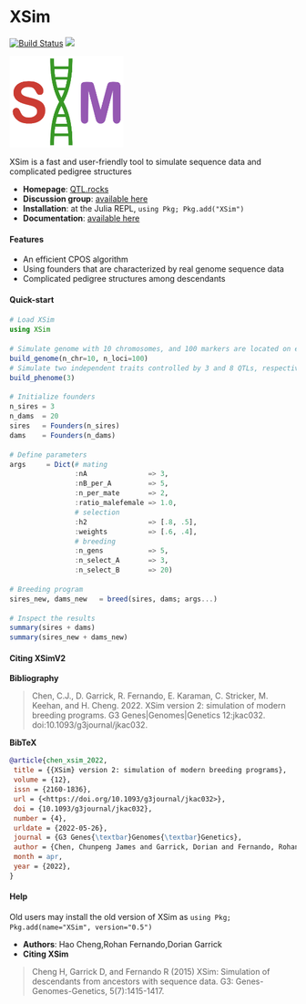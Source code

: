 # XSim

[![Build Status](https://travis-ci.org/reworkhow/XSim.jl.svg?branch=master)](https://travis-ci.org/reworkhow/XSim.jl)
[![](https://img.shields.io/badge/docs-latest-blue.svg)](https://reworkhow.github.io/XSim.jl/index.html)

<img src="docs/assets/logo.png" width=200 />

XSim is a fast and user-friendly tool to simulate sequence data and complicated pedigree structures

* **Homepage**: [QTL.rocks](https://QTL.rocks)
* **Discussion group**: [available here](https://groups.io/g/qtlrocks)
* **Installation**: at the Julia REPL, `using Pkg; Pkg.add("XSim")`
* **Documentation**: [available here](https://reworkhow.github.io/XSim.jl/index.html)

#### Features

* An efficient CPOS algorithm
* Using founders that are characterized by real genome sequence data
* Complicated pedigree structures among descendants

#### Quick-start

```Julia
# Load XSim
using XSim

# Simulate genome with 10 chromosomes, and 100 markers are located on each chromosome.
build_genome(n_chr=10, n_loci=100)
# Simulate two independent traits controlled by 3 and 8 QTLs, respectively.
build_phenome(3)

# Initialize founders
n_sires = 3
n_dams  = 20
sires   = Founders(n_sires)
dams    = Founders(n_dams)

# Define parameters
args     = Dict(# mating
                :nA               => 3,
                :nB_per_A         => 5,
                :n_per_mate       => 2,
                :ratio_malefemale => 1.0,
                # selection
                :h2               => [.8, .5],
                :weights          => [.6, .4],
                # breeding
                :n_gens           => 5,
                :n_select_A       => 3,
                :n_select_B       => 20)

# Breeding program
sires_new, dams_new   = breed(sires, dams; args...)

# Inspect the results
summary(sires + dams)
summary(sires_new + dams_new)

```
#### Citing XSimV2

**Bibliography**
> Chen, C.J., D. Garrick, R. Fernando, E. Karaman, C. Stricker, M. Keehan, and H. Cheng. 2022. XSim version 2: simulation of modern breeding programs. G3 Genes|Genomes|Genetics 12:jkac032. doi:10.1093/g3journal/jkac032.

**BibTeX**

```BibTeX
@article{chen_xsim_2022,
 title = {{XSim} version 2: simulation of modern breeding programs},
 volume = {12},
 issn = {2160-1836},
 url = {<https://doi.org/10.1093/g3journal/jkac032>},
 doi = {10.1093/g3journal/jkac032},
 number = {4},
 urldate = {2022-05-26},
 journal = {G3 Genes{\textbar}Genomes{\textbar}Genetics},
 author = {Chen, Chunpeng James and Garrick, Dorian and Fernando, Rohan and Karaman, Emre and Stricker, Chris and Keehan, Michael and Cheng, Hao},
 month = apr,
 year = {2022},
}
```
#### Help

Old users may install the old version of XSim as `using Pkg; Pkg.add(name="XSim", version="0.5")`

* **Authors**: Hao Cheng,Rohan Fernando,Dorian Garrick
* **Citing XSim** 
>Cheng H, Garrick D, and Fernando R (2015) XSim: Simulation of descendants from ancestors with sequence data. G3: Genes-Genomes-Genetics, 5(7):1415-1417.

